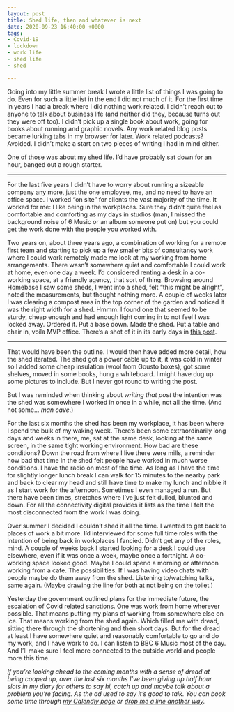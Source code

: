 ```yaml
---
layout: post
title: Shed life, then and whatever is next
date: 2020-09-23 16:40:00 +0000
tags:
- Covid-19
- lockdown
- work life
- shed life
- shed

---
```

Going into my little summer break I wrote a little list of things I was going to do. Even for such a little list in the end I did not much of it. For the first time in years I had a break where I did nothing work related. I didn’t reach out to anyone to talk about business life (and neither did they, because turns out they were off too). I didn’t pick up a single book about work, going for books about running and graphic novels. Any work related blog posts became lurking tabs in my browser for later. Work related podcasts? Avoided. I didn’t make a start on two pieces of writing I had in mind either.

One of those was about my shed life. I’d have probably sat down for an hour, banged out a rough starter.

***

For the last five years I didn’t have to worry about running a sizeable company any more, just the one employee, me, and no need to have an office space. I worked “on site” for clients the vast majority of the time. It worked for me: I like being in the workplaces. Sure they didn’t quite feel as comfortable and comforting as my days in studios (man, I missed the background noise of 6 Music or an album someone put on) but you could get the work done with the people you worked with.

Two years on, about three years ago, a combination of working for a remote first team and starting to pick up a few smaller bits of consultancy work where I could work remotely made me look at my working from home arrangements. There wasn’t somewhere quiet and comfortable I could work at home, even one day a week. I’d considered renting a desk in a co-working space, at a friendly agency, that sort of thing. Browsing around Homebase I saw some sheds, I went into a shed, felt “this might be alright”, noted the measurements, but thought nothing more. A couple of weeks later I was clearing a compost area in the top corner of the garden and noticed it was the right width for a shed. Hmmm. I found one that seemed to be sturdy, cheap enough and had enough light coming in to not feel I was locked away. Ordered it. Put a base down. Made the shed. Put a table and chair in, voila MVP office. There’s a shot of it in its early days in [this post](https://www.ermlikeyeah.com/shed-patterns-workshop/).

***

That would have been the outline. I would then have added more detail, how the shed iterated. The shed got a power cable up to it, it was cold in winter so I added some cheap insulation (wool from Gousto boxes), got some shelves, moved in some books, hung a whiteboard. I might have dug up some pictures to include. But I never got round to writing the post.

But I was reminded when thinking about _writing that post_ the intention was the shed was somewhere I worked in once in a while, not all the time. (And not some... _man cave_.)

For the last six months the shed has been my workplace, it has been where I spend the bulk of my waking week. There’s been some extraordinarily long days and weeks in there, me, sat at the same desk, looking at the same screen, in the same tight working environment. How bad are these conditions? Down the road from where I live there were mills, a reminder how bad that time in the shed felt people have worked in much worse conditions. I have the radio on most of the time. As long as I have the time for slightly longer lunch break I can walk for 15 minutes to the nearby park and back to clear my head and still have time to make my lunch and nibble it as I start work for the afternoon. Sometimes I even managed a run. But there have been times, stretches where I’ve just felt dulled, blunted and down. For all the connectivity digital provides it lists as the time I felt the most disconnected from the work I was doing.

Over summer I decided I couldn’t shed it all the time. I wanted to get back to places of work a bit more. I’d interviewed for some full time roles with the intention of being back in workplaces I fancied. Didn’t get any of the roles, mind. A couple of weeks back I started looking for a desk I could use elsewhere, even if it was once a week, maybe once a fortnight. A co-working space looked good. Maybe I could spend a morning or afternoon working from a cafe. The possibilities. If I was having video chats with people maybe do them away from the shed. Listening to/watching talks, same again. (Maybe drawing the line for both at not being on the toilet.)

Yesterday the government outlined plans for the immediate future, the escalation of Covid related sanctions. One was work from home wherever possible. That means putting my plans of working from somewhere else on ice. That means working from the shed again. Which filled me with dread, sitting there through the shortening and then short days. But for the dread at least I have somewhere quiet and reasonably comfortable to go and do my work, and I have work to do. I can listen to BBC 6 Music most of the day. And I’ll make sure I feel more connected to the outside world and people more this time.

_If you’re looking ahead to the coming months with a sense of dread at being cooped up, over the last six months I’ve been giving up half hour slots in my diary for others to say hi, catch up and maybe talk about a problem you’re facing. As the ad used to say it’s good to talk. You can book some time through_ [_my Calendly page_](https://calendly.com/officeofwilson/catch-up) _or_ [_drop me a line another way_](/contact)_._